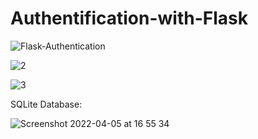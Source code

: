 # Authentification-with-Flask


![Flask-Authentication](https://user-images.githubusercontent.com/42389395/161794005-aeabbb6a-2fdd-4c17-b1dd-db21bb0d74b0.png)


![2](https://user-images.githubusercontent.com/42389395/161794229-0622621d-f4e0-497c-be6c-043b90a60bfd.png)



![3](https://user-images.githubusercontent.com/42389395/161795350-d6714a15-9b17-4b94-990c-624aad4ccc64.png)

SQLite Database:

![Screenshot 2022-04-05 at 16 55 34](https://user-images.githubusercontent.com/42389395/161795448-e41410c1-96d2-4436-84ed-55787ad1e415.jpg)


